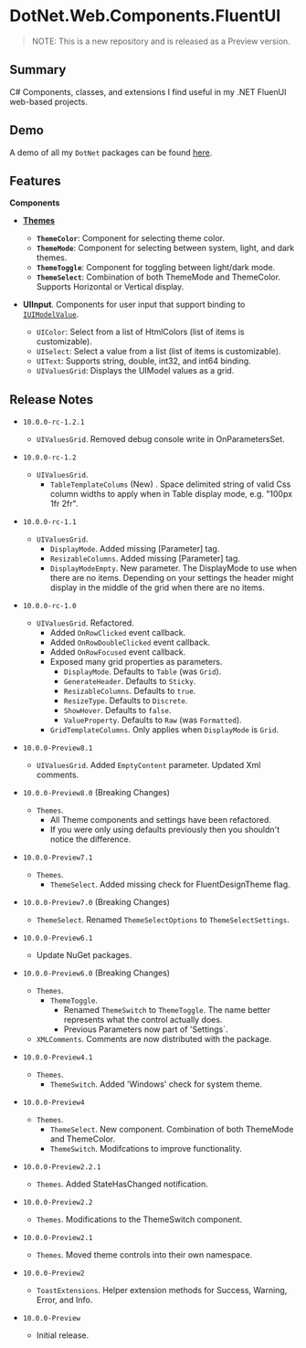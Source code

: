 # DotNet.Web.Components.FluentUI

> NOTE: This is a new repository and is released as a Preview version.

## Summary
C#  Components, classes, and extensions I find useful in my .NET FluenUI web-based projects.

## Demo
A demo of all my `DotNet` packages can be found [here](https://github.com/marqdouj/dotnet.demo).

## Features

**Components**
- [**Themes**](https://www.fluentui-blazor.net/DesignTheme)
  - **`ThemeColor`**: Component for selecting theme color.
  - **`ThemeMode`**: Component for selecting between system, light, and dark themes.
  - **`ThemeToggle`**: Component for toggling between light/dark mode.
  - **`ThemeSelect`**: Combination of both ThemeMode and ThemeColor.
    Supports Horizontal or Vertical display.

- **UIInput**. Components for user input that support binding to [`IUIModelValue`](https://github.com/marqdouj/HtmlComponents/tree/master/src/Marqdouj.HtmlComponents/Marqdouj.HtmlComponents/UI).
  - `UIColor`: Select from a list of HtmlColors (list of items is customizable).
  - `UISelect`: Select a value from a list (list of items is customizable).
  - `UIText`: Supports string, double, int32, and int64 binding.
  - `UIValuesGrid`: Displays the UIModel values as a grid.

## Release Notes
- `10.0.0-rc-1.2.1`
  - `UIValuesGrid`. Removed debug console write in OnParametersSet.

- `10.0.0-rc-1.2`
  - `UIValuesGrid`.
    - `TableTemplateColums` (New) . Space delimited string of valid Css column widths to apply when in Table display mode,
       e.g. "100px 1fr 2fr".

- `10.0.0-rc-1.1`
  - `UIValuesGrid`.
    - `DisplayMode`.  Added missing [Parameter] tag.
    - `ResizableColumns`.  Added missing [Parameter] tag.
    - `DisplayModeEmpty`. New parameter. The DisplayMode to use when there are no items. Depending on your settings
       the header might display in the middle of the grid when there are no items.

- `10.0.0-rc-1.0`
  - `UIValuesGrid`. Refactored.
    - Added `OnRowClicked` event callback.
    - Added `OnRowDoubleClicked` event callback.
    - Added `OnRowFocused` event callback.
    - Exposed many grid properties as parameters.
      - `DisplayMode`. Defaults to `Table` (was `Grid`).
      - `GenerateHeader`. Defaults to `Sticky`.
      - `ResizableColumns`. Defaults to `true`.
      - `ResizeType`. Defaults to `Discrete`.
      - `ShowHover`. Defaults to `false`.
      - `ValueProperty`. Defaults to `Raw` (was `Formatted`).
    - `GridTemplateColumns`. Only applies when `DisplayMode` is `Grid`.
 
- `10.0.0-Preview8.1`
  - `UIValuesGrid`. Added `EmptyContent` parameter. Updated Xml comments.
 
- `10.0.0-Preview8.0` (Breaking Changes)
  - `Themes`.
    - All Theme components and settings have been refactored.
    - If you were only using defaults previously then you shouldn't notice the difference.

- `10.0.0-Preview7.1`
  - `Themes`.
    - `ThemeSelect`. Added missing check for FluentDesignTheme flag.

- `10.0.0-Preview7.0` (Breaking Changes)
  - `ThemeSelect`. Renamed `ThemeSelectOptions` to `ThemeSelectSettings`.

- `10.0.0-Preview6.1`
  - Update NuGet packages.
 
- `10.0.0-Preview6.0` (Breaking Changes)
  - `Themes`.
    - `ThemeToggle`. 
      - Renamed `ThemeSwitch` to `ThemeToggle`. The name better
      represents what the control actually does.
      - Previous Parameters now part of 'Settings`.
  - `XMLComments`. Comments are now distributed with the package.

- `10.0.0-Preview4.1`
  - `Themes`.
    - `ThemeSwitch`. Added 'Windows' check for system theme.

- `10.0.0-Preview4`
  - `Themes`.
    - `ThemeSelect`. New component. Combination of both ThemeMode and ThemeColor.
    - `ThemeSwitch`. Modifcations to improve functionality.

- `10.0.0-Preview2.2.1`
  - `Themes`. Added StateHasChanged notification.

- `10.0.0-Preview2.2`
  - `Themes`. Modifications to the ThemeSwitch component.

- `10.0.0-Preview2.1`
  - `Themes`. Moved theme controls into their own namespace.

- `10.0.0-Preview2`
  - `ToastExtensions`. Helper extension methods for
  Success, Warning, Error, and Info.

- `10.0.0-Preview`
  - Initial release.
